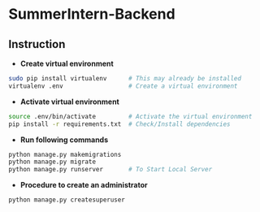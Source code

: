 # SummerIntern-Backend
## Instruction
- **Create virtual environment**
```bash
sudo pip install virtualenv      # This may already be installed
virtualenv .env                  # Create a virtual environment
```
- **Activate virtual environment**
```bash
source .env/bin/activate         # Activate the virtual environment
pip install -r requirements.txt  # Check/Install dependencies
```
- **Run following commands**
```bash
python manage.py makemigrations
python manage.py migrate
python manage.py runserver       # To Start Local Server 
```
- **Procedure to create an administrator**
```bash
python manage.py createsuperuser
```
